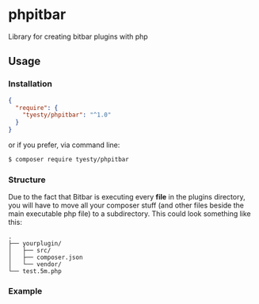 # phpitbar
Library for creating bitbar plugins with php

## Usage

### Installation

```json
{
  "require": {
    "tyesty/phpitbar": "^1.0"
  }
}
```

or if you prefer, via command line:
````sh
$ composer require tyesty/phpitbar
````

### Structure
Due to the fact that Bitbar is executing every **file** in the plugins directory, you will have to move all your composer stuff (and other files beside the main executable php file) to a subdirectory. This could look something like this:

```
.
├── yourplugin/
│   ├── src/
│   ├── composer.json
│   └── vendor/
└── test.5m.php
```



### Example

`````php


`````